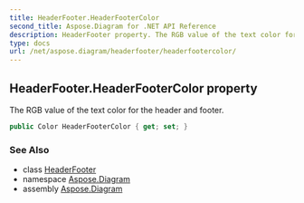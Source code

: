```yaml
---
title: HeaderFooter.HeaderFooterColor
second_title: Aspose.Diagram for .NET API Reference
description: HeaderFooter property. The RGB value of the text color for the header and footer
type: docs
url: /net/aspose.diagram/headerfooter/headerfootercolor/
---
```

## HeaderFooter.HeaderFooterColor property

The RGB value of the text color for the header and footer.

```csharp
public Color HeaderFooterColor { get; set; }
```

### See Also

* class [HeaderFooter](../)
* namespace [Aspose.Diagram](../../headerfooter/)
* assembly [Aspose.Diagram](../../../)


